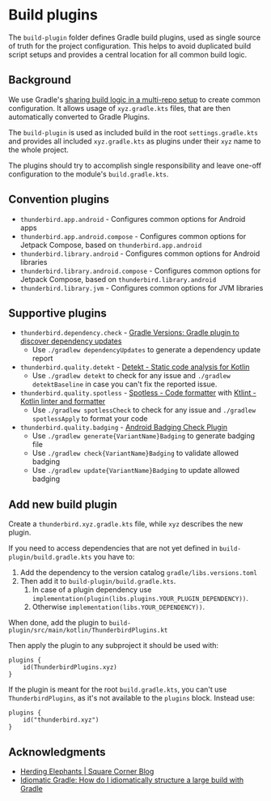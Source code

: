 # Build plugins

The `build-plugin` folder defines Gradle build plugins, used as single source of truth for the project configuration.
This helps to avoid duplicated build script setups and provides a central location for all common build logic.

## Background

We use Gradle's
[sharing build logic in a multi-repo setup](https://docs.gradle.org/current/samples/sample_publishing_convention_plugins.html)
to create common configuration. It allows usage of `xyz.gradle.kts` files, that are then automatically converted to
Gradle Plugins.

The `build-plugin` is used as included build in the root `settings.gradle.kts` and provides all
included `xyz.gradle.kts` as plugins under their `xyz` name to the whole project.

The plugins should try to accomplish single responsibility and leave one-off configuration to the
module's `build.gradle.kts`.

## Convention plugins

- `thunderbird.app.android` - Configures common options for Android apps
- `thunderbird.app.android.compose` - Configures common options for Jetpack Compose, based
  on `thunderbird.app.android`
- `thunderbird.library.android` - Configures common options for Android libraries
- `thunderbird.library.android.compose` - Configures common options for Jetpack Compose, based
  on `thunderbird.library.android`
- `thunderbird.library.jvm` - Configures common options for JVM libraries

## Supportive plugins

- `thunderbird.dependency.check` - [Gradle Versions: Gradle plugin to discover dependency updates](https://github.com/ben-manes/gradle-versions-plugin)
  - Use `./gradlew dependencyUpdates` to generate a dependency update report
- `thunderbird.quality.detekt` - [Detekt - Static code analysis for Kotlin](https://detekt.dev/)
  - Use `./gradlew detekt` to check for any issue and `./gradlew detektBaseline` in case you can't fix the reported
    issue.
- `thunderbird.quality.spotless` - [Spotless - Code formatter](https://github.com/diffplug/spotless)
  with [Ktlint - Kotlin linter and formatter](https://pinterest.github.io/ktlint/)
  - Use `./gradlew spotlessCheck` to check for any issue and `./gradlew spotlessApply` to format your code
- `thunderbird.quality.badging` - [Android Badging Check Plugin](https://github.com/android/nowinandroid/blob/main/build-logic/convention/src/main/kotlin/com/google/samples/apps/nowinandroid/Badging.kt)
  - Use `./gradlew generate{VariantName}Badging` to generate badging file
  - Use `./gradlew check{VariantName}Badging` to validate allowed badging
  - Use `./gradlew update{VariantName}Badging` to update allowed badging

## Add new build plugin

Create a `thunderbird.xyz.gradle.kts` file, while `xyz` describes the new plugin.

If you need to access dependencies that are not yet defined in `build-plugin/build.gradle.kts` you have to:

1. Add the dependency to the version catalog `gradle/libs.versions.toml`
2. Then add it to `build-plugin/build.gradle.kts`.
   1. In case of a plugin dependency use `implementation(plugin(libs.plugins.YOUR_PLUGIN_DEPENDENCY))`.
   2. Otherwise `implementation(libs.YOUR_DEPENDENCY))`.

When done, add the plugin to `build-plugin/src/main/kotlin/ThunderbirdPlugins.kt`

Then apply the plugin to any subproject it should be used with:

```
plugins {
    id(ThunderbirdPlugins.xyz)
}
```

If the plugin is meant for the root `build.gradle.kts`, you can't use `ThunderbirdPlugins`, as it's not available to
the `plugins` block. Instead use:

```
plugins {
    id("thunderbird.xyz")
}
```

## Acknowledgments

- [Herding Elephants | Square Corner Blog](https://developer.squareup.com/blog/herding-elephants/)
- [Idiomatic Gradle: How do I idiomatically structure a large build with Gradle](https://github.com/jjohannes/idiomatic-gradle#idiomatic-build-logic-structure)

